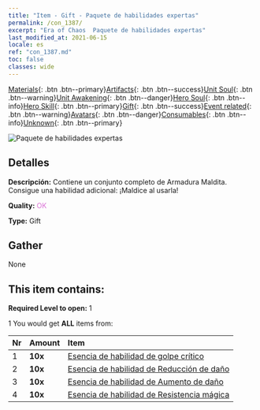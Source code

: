 ```yaml
---
title: "Item - Gift - Paquete de habilidades expertas"
permalink: /con_1387/
excerpt: "Era of Chaos  Paquete de habilidades expertas"
last_modified_at: 2021-06-15
locale: es
ref: "con_1387.md"
toc: false
classes: wide
---
```

 [Materials](/ItemsES/){: .btn .btn--primary}[Artifacts](/ItemsES/Artifacts/){: .btn .btn--success}[Unit Soul](/ItemsES/UnitSoul/){: .btn .btn--warning}[Unit Awakening](/ItemsES/UnitAwakening/){: .btn .btn--danger}[Hero Soul](/ItemsES/HeroSoul/){: .btn .btn--info}[Hero Skill](/ItemsES/HeroSkill/){: .btn .btn--primary}[Gift](/ItemsES/Gift/){: .btn .btn--success}[Event related](/ItemsES/Events/){: .btn .btn--warning}[Avatars](/ItemsES/Avatars/){: .btn .btn--danger}[Consumables](/ItemsES/Consumables/){: .btn .btn--info}[Unknown](/ItemsES/Unknown/){: .btn .btn--primary}

 ![Paquete de habilidades expertas](/images/t/i_905001.png)

## Detalles
 **Descripción:** Contiene un conjunto completo de Armadura Maldita. Consigue una habilidad adicional: ¡Maldice al usarla!

 **Quality:** <span style="color: #DA70D6">OK</span>

 **Type:** Gift

## Gather

  None

## This item contains:

 **Required Level to open:** 1

 1 You would get **ALL** items  from:

  | Nr | Amount |     Item    |
  |:---|:-------|:------------|
  | 1 |  **10x** | [Esencia de habilidad de golpe crítico](/ItemsES/con_1115/) |  | 
  | 2 |  **10x** | [Esencia de habilidad de Reducción de daño](/ItemsES/con_1116/) |  | 
  | 3 |  **10x** | [Esencia de habilidad de Aumento de daño](/ItemsES/con_1117/) |  | 
  | 4 |  **10x** | [Esencia de habilidad de Resistencia mágica](/ItemsES/con_1118/) |  | 
